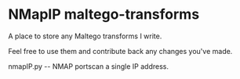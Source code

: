 NMapIP maltego-transforms
==================

A place to store any Maltego transforms I write.

Feel free to use them and contribute back any changes you've made.

nmapIP.py -- NMAP portscan a single IP address.
